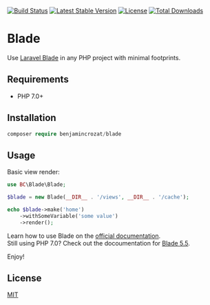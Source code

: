 [![Build Status](https://travis-ci.org/benjamincrozat/blade.svg?branch=master)](https://travis-ci.org/benjamincrozat/blade)
[![Latest Stable Version](https://poser.pugx.org/benjamincrozat/blade/v/stable)](https://packagist.org/packages/benjamincrozat/blade)
[![License](https://poser.pugx.org/benjamincrozat/blade/license)](https://packagist.org/packages/benjamincrozat/blade)
[![Total Downloads](https://poser.pugx.org/benjamincrozat/blade/downloads)](https://packagist.org/packages/benjamincrozat/blade)

# Blade

Use [Laravel Blade](https://laravel.com/docs/blade) in any PHP project with minimal footprints.

## Requirements

- PHP 7.0+

## Installation

```php
composer require benjamincrozat/blade
```

## Usage

Basic view render:

```php
use BC\Blade\Blade;

$blade = new Blade(__DIR__ . '/views', __DIR__ . '/cache');

echo $blade->make('home')
    ->withSomeVariable('some value')
    ->render();
```

Learn how to use Blade on the [official documentation](https://laravel.com/docs/blade).  
Still using PHP 7.0? Check out the docoumentation for [Blade 5.5](https://laravel.com/docs/5.5/blade).

Enjoy!

## License

[MIT](http://opensource.org/licenses/MIT)
